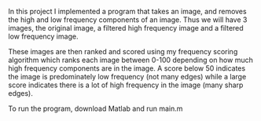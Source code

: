 In this project I implemented a program that takes an image, and removes the high and low frequency components of an image. Thus we will have 3 images, the original image, a filtered high frequency image and a filtered low frequency image. 

These images are then ranked and scored using my frequency scoring algorithm which ranks each image between 0-100 depending on how much high frequency components are in the image. A score below 50 indicates the image is predominately low frequency (not many edges) while a large score indicates there is a lot of high frequency in the image (many sharp edges).

To run the program, download Matlab and run main.m